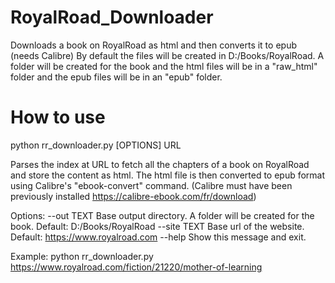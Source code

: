 # RoyalRoad_Downloader
Downloads a book on RoyalRoad as html and then converts it to epub (needs Calibre)
By default the files will be created in D:/Books/RoyalRoad.
A folder will be created for the book and the html files will be in a "raw_html" folder and the epub files will be in an "epub" folder.

# How to use
python rr_downloader.py [OPTIONS] URL

  Parses the index at URL to fetch all the chapters of a book on RoyalRoad
  and store the content as html. The html file is then converted to epub
  format using Calibre's "ebook-convert" command. (Calibre must have been
  previously installed https://calibre-ebook.com/fr/download)

Options:
  --out TEXT   Base output directory. A folder will be created for the book. Default: D:/Books/RoyalRoad
  --site TEXT  Base url of the website. Default: https://www.royalroad.com
  --help       Show this message and exit.
  
Example: python rr_downloader.py https://www.royalroad.com/fiction/21220/mother-of-learning